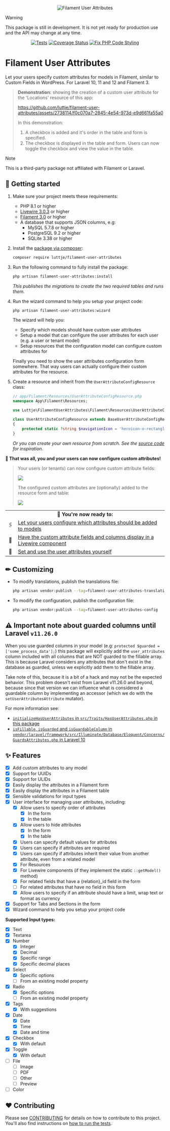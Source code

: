 <div align="center">

![Filament User Attributes](./.github/banner.jpeg)

</div>

> [!Warning]
> This package is still in development. It is not yet ready for production use and the API may change at any time.

<div align="center">

[![Tests](https://github.com/luttje/filament-user-attributes/actions/workflows/run-tests.yml/badge.svg)](https://github.com/luttje/filament-user-attributes/actions/workflows/run-tests.yml)
[![Coverage Status](https://coveralls.io/repos/github/luttje/filament-user-attributes/badge.svg?branch=main)](https://coveralls.io/github/luttje/filament-user-attributes?branch=main)
[![Fix PHP Code Styling](https://github.com/luttje/filament-user-attributes/actions/workflows/fix-php-code-styling.yml/badge.svg)](https://github.com/luttje/filament-user-attributes/actions/workflows/fix-php-code-styling.yml)

</div>

# Filament User Attributes

Let your users specify custom attributes for models in Filament, similar to Custom Fields in WordPress. For Laravel 10, 11 and 12 and Filament 3.

> **Demonstration:** showing the creation of a custom user attribute for the 'Locations' resource of this app:
>
> <https://github.com/luttje/filament-user-attributes/assets/2738114/f0c070a7-2845-4e54-973d-e9d661fa55a0>
>
> In this demonstration:
>
> 1. A checkbox is added and it's order in the table and form is specified.
> 2. The checkbox is displayed in the table and form. Users can now toggle the checkbox and view the value in the table.

> [!Note]
> This is a third-party package not affiliated with Filament or Laravel.

## 🚀 Getting started

1. Make sure your project meets these requirements:
    - PHP 8.1 or higher
    - [Livewire 3.0.3](https://livewire.laravel.com/) or higher
    - [Filament 3.0](https://filamentphp.com/docs) or higher
    - A database that supports JSON columns, e.g:
        - MySQL 5.7.8 or higher
        - PostgreSQL 9.2 or higher
        - SQLite 3.38 or higher

2. Install the [package via composer](https://packagist.org/packages/luttje/filament-user-attributes):

    ```bash
    composer require luttje/filament-user-attributes
    ```

3. Run the following command to fully install the package:

    ```bash
    php artisan filament-user-attributes:install
    ```

    *This publishes the migrations to create the two required tables and runs them.*

4. Run the wizard command to help you setup your project code:

    ```bash
    php artisan filament-user-attributes:wizard
    ```

    The wizard will help you:
    - Specify which models should have custom user attributes
    - Setup a model that can configure the user attributes for each user (e.g. a user or tenant model)
    - Setup resources that the configuration model can configure custom attributes for

    Finally you need to show the user attributes configuration form somewhere. That way users can actually configure their custom attributes for the resource.

5. Create a resource and inherit from the `UserAttributeConfigResource` class:

    ```php
    // app/Filament/Resources/UserAttributeConfigResource.php
    namespace App\Filament\Resources;

    use Luttje\FilamentUserAttributes\Filament\Resources\UserAttributeConfigResource as BaseUserAttributeConfigResource;

    class UserAttributeConfigResource extends BaseUserAttributeConfigResource
    {
        protected static ?string $navigationIcon = 'heroicon-o-rectangle-stack';
    }
    ```

    *Or you can create your own resource from scratch. See the [source code](./src/Filament/Resources/) for inspiration.*

**🎉 That was all, you and your users can now configure custom attributes!**

> Your users (or tenants) can now configure custom attribute fields:
>
> ![](./.github/screenshot-management-form.png)
>
> The configured custom attributes are (optionally) added to the resource form and table:
>
> ![](./.github/screenshot-resulting-form.png)

<table align="center">
<tr>
<td align="middle" colspan="2">
<strong>🎉 You're now ready to:</strong>
</td>
</tr>
<tr>
<td align="middle">🖇</td>
<td><a href="./docs/manual-configurations.md#-user-configured-attributes-for-models">Let your users configure which attributes should be added to models</a></td>
</tr>
<tr>
<td align="middle">🎈</td>
<td><a href="./docs/manual-configurations.md#-filament-livewire-components">Have the custom attribute fields and columns display in a Livewire component</a></td>
</tr>
<tr>
<td align="middle">📎</td>
<td><a href="./docs/additional-api.md#-custom-usage">Set and use the user attributes yourself</a></td>
</tr>
</table>

## ✏ Customizing

- To modify translations, publish the translations file:

    ```bash
    php artisan vendor:publish --tag=filament-user-attributes-translations
    ```

- To modify the configuration, publish the configuration file:

    ```bash
    php artisan vendor:publish --tag=filament-user-attributes-config
    ```

## ⚠️ Important note about guarded columns until Laravel `v11.26.0`

When you use guarded columns in your model (e.g: `protected $guarded = ['some_process_data'];`) this package will explicitly add the `user_attributes` column included with all columns that are NOT guarded to the fillable array. This is because Laravel considers any attributes that don't exist in the database as guarded, unless we explicitly add them to the fillable array.

Take note of this, because it is a bit of a hack and may not be the expected behavior. This problem doesn't exist from Laravel v11.26.0 and beyond, because since that version we can
influence what is considered a guardable column by implementing an accessor (which we do with the `setUserAttributesAttribute` mutator).

For more information see:

- [`initializeHasUserAttributes` in `src/Traits/HasUserAttributes.php` in this package](src/Traits/HasUserAttributes.php)
- [`isFillable`, `isGuarded` and `isGuardableColumn` in `vendor/laravel/framework/src/Illuminate/Database/Eloquent/Concerns/GuardsAttributes.php` in Laravel 10](https://github.com/laravel/framework/blob/37455bbd9ece2ab48443b4ad2af85abf2140e326/src/Illuminate/Database/Eloquent/Concerns/GuardsAttributes.php#L167-L229)

## ✨ Features

- [x] Add custom attributes to any model
- [x] Support for UUIDs
- [x] Support for ULIDs
- [x] Easily display the attributes in a Filament form
- [x] Easily display the attributes in a Filament table
- [x] Sensible validations for input types
- [x] User interface for managing user attributes, including:
  - [x] Allow users to specify order of attributes
    - [x] In the form
    - [x] In the table
  - [x] Allow users to hide attributes
    - [x] In the form
    - [x] In the table
  - [x] Users can specify default values for attributes
  - [x] Users can specify if attributes are required
  - [x] Users can specify if attributes inherit their value from another attribute, even from a related model
  - [x] For Resources
  - [x] For Livewire components (if they implement the static `::getModel()` method)
  - [x] For related fields that have a {relation}_id field in the form
  - [ ] For related attributes that have no field in this form
  - [x] Allow users to specify if an attribute should have a limit, wrap text or format as currency
- [x] Support for Tabs and Sections in the form
- [x] Wizard command to help you setup your project code

**Supported Input types:**

- [x] Text
- [x] Textarea
- [x] Number
  - [x] Integer
  - [x] Decimal
  - [x] Specific range
  - [x] Specific decimal places
- [x] Select
  - [x] Specific options
  - [ ] From an existing model property
- [x] Radio
  - [x] Specific options
  - [ ] From an existing model property
- [x] Tags
  - [x] With suggestions
- [x] Date
  - [x] Date
  - [x] Time
  - [x] Date and time
- [x] Checkbox
  - [x] With default
- [x] Toggle
  - [x] With default
- [ ] File
  - [ ] Image
  - [ ] PDF
  - [ ] Other
  - [ ] Preview
- [ ] Color

## ❤ Contributing

Please see [CONTRIBUTING](.github/CONTRIBUTING.md) for details on how to contribute to this project. You'll also find instructions on [how to run the tests](.github/CONTRIBUTING.md#🧪-testing).
